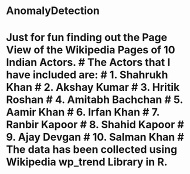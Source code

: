 # AnomalyDetection
# Just for fun finding out the Page View of the Wikipedia Pages of 10 Indian Actors. # The Actors that I have included are: # 1. Shahrukh Khan # 2. Akshay Kumar # 3. Hritik Roshan # 4. Amitabh Bachchan # 5. Aamir Khan # 6. Irfan Khan # 7. Ranbir Kapoor # 8. Shahid Kapoor # 9. Ajay Devgan # 10. Salman Khan  # The data has been collected using Wikipedia wp_trend Library in R.
